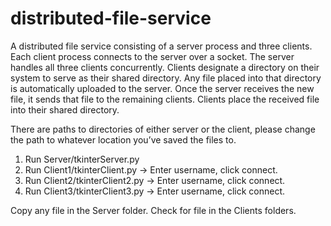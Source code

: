 # distributed-file-service

A distributed file service consisting of a server process and three clients. Each client process connects to the server over a socket. The server handles all three clients concurrently. Clients designate a directory on their system to serve as their shared directory. Any file placed into that directory is automatically uploaded to the server. Once the server receives the new file, it sends that file to the remaining clients. Clients place the received file into their shared directory.

There are paths to directories of either server or the client, please change the path to whatever location you’ve saved the files to.

1. Run Server/tkinterServer.py
2. Run Client1/tkinterClient.py -> Enter username, click connect.
3. Run Client2/tkinterClient2.py -> Enter username, click connect.
4. Run Client3/tkinterClient3.py -> Enter username, click connect.

Copy any file in the Server folder. Check for file in the Clients folders.
